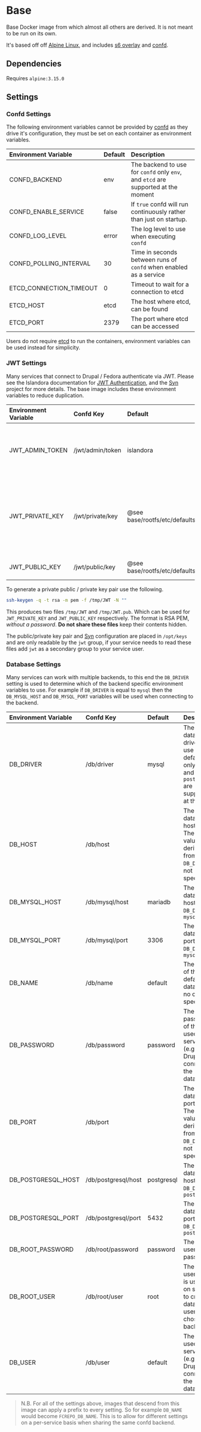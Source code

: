 # Base

Base Docker image from which almost all others are derived. It is not meant to
be run on its own.

It's based off off [Alpine Linux], and includes [s6 overlay] and [confd].

## Dependencies

Requires `alpine:3.15.0`

## Settings

### Confd Settings

The following environment variables cannot be provided by [confd] as they drive
it's configuration, they must be set on each container as environment variables.

| Environment Variable    | Default | Description                                                                       |
| :---------------------- | :------ | :-------------------------------------------------------------------------------- |
| CONFD_BACKEND           | env     | The backend to use for `confd` only `env`, and `etcd` are supported at the moment |
| CONFD_ENABLE_SERVICE    | false   | If `true` confd will run continuously rather than just on startup.                |
| CONFD_LOG_LEVEL         | error   | The log level to use when executing `confd`                                       |
| CONFD_POLLING_INTERVAL  | 30      | Time in seconds between runs of `confd` when enabled as a service                 |
| ETCD_CONNECTION_TIMEOUT | 0       | Timeout to wait for a connection to etcd                                          |
| ETCD_HOST               | etcd    | The host where etcd, can be found                                                 |
| ETCD_PORT               | 2379    | The port where etcd can be accessed                                               |

Users do not require [etcd] to run the containers, environment variables can be
used instead for simplicity.

### JWT Settings

Many services that connect to Drupal / Fedora authenticate via JWT. Please see
the Islandora documentation for [JWT Authentication], and the [Syn] project for
more details. The base image includes these environment variables to reduce
duplication.

| Environment Variable | Confd Key        | Default                                       | Description                                                                                                  |
| :------------------- | :--------------- | :-------------------------------------------- | :----------------------------------------------------------------------------------------------------------- |
| JWT_ADMIN_TOKEN      | /jwt/admin/token | islandora                                     | Used for [bearer authentication] (Only use with HTTPS or over private networks)                              |
| JWT_PRIVATE_KEY      | /jwt/private/key | @see base/rootfs/etc/defaults/JWT_PRIVATE_KEY | Private key for JWT authentication, RSA PEM Format is expected (should only be used in the Drupal container) |
| JWT_PUBLIC_KEY       | /jwt/public/key  | @see base/rootfs/etc/defaults/JWT_PUBLIC_KEY  | Public key for JWT authentication                                                                            |

To generate a private public / private key pair use the following.

```bash
ssh-keygen -q -t rsa -m pem -f /tmp/JWT -N ""
```

This produces two files `/tmp/JWT` and `/tmp/JWT.pub`. Which can be used for
`JWT_PRIVATE_KEY` and `JWT_PUBLIC_KEY` respectively. The format is RSA PEM,
*without a password*. **Do not share these files** keep their contents hidden.

The public/private key pair and [Syn] configuration are placed in `/opt/keys`
and are only readable by the `jwt` group, if your service needs to read these files
add `jwt` as a secondary group to your service user.

### Database Settings

Many services can work with multiple backends, to this end the `DB_DRIVER`
setting is used to determine which of the backend specific environment variables
to use. For example if `DB_DRIVER` is equal to `mysql` then the `DB_MYSQL_HOST`
and `DB_MYSQL_PORT` variables will be used when connecting to the backend.

| Environment Variable | Confd Key           | Default    | Description                                                                                     |
| :------------------- | :------------------ | :--------- | :---------------------------------------------------------------------------------------------- |
| DB_DRIVER            | /db/driver          | mysql      | The database driver to use by default, only `mysql` and `postgresql` are supported at this time |
| DB_HOST              | /db/host            |            | The database host to use. The default value is derived from `DB_DRIVER` if not specified        |
| DB_MYSQL_HOST        | /db/mysql/host      | mariadb    | The default database host if `DB_DRIVER` is `mysql`                                             |
| DB_MYSQL_PORT        | /db/mysql/port      | 3306       | The default database port if `DB_DRIVER` is `mysql`                                             |
| DB_NAME              | /db/name            | default    | The name of the default database if no other is specified                                       |
| DB_PASSWORD          | /db/password        | password   | The password of the user used by the service (e.g. Drupal) to connect to the database           |
| DB_PORT              | /db/port            |            | The database port to use. The default value is derived from `DB_DRIVER` if not specified        |
| DB_POSTGRESQL_HOST   | /db/postgresql/host | postgresql | The default database host if `DB_DRIVER` is `postgresql`                                        |
| DB_POSTGRESQL_PORT   | /db/postgresql/port | 5432       | The default database port if `DB_DRIVER` is `postgresql`                                        |
| DB_ROOT_PASSWORD     | /db/root/password   | password   | The root user password                                                                          |
| DB_ROOT_USER         | /db/root/user       | root       | The root user, which is used only on startup to create database / user in the chosen backend    |
| DB_USER              | /db/user            | default    | The user used by the service (e.g. Drupal) to connect to the database                           |

> N.B. For all of the settings above, images that descend from this image can
> apply a prefix to every setting. So for example `DB_NAME` would become
> `FCREPO_DB_NAME`. This is to allow for different settings on a per-service
> basis when sharing the same confd backend.

[Alpine Linux]: https://alpinelinux.org
[bearer authentication]: https://tools.ietf.org/html/rfc6750
[confd]: https://github.com/kelseyhightower/confd
[etcd]: https://github.com/etcd-io/etcd
[JWT Authentication]: https://islandora.github.io/documentation/technical-documentation/jwt/
[s6 overlay]: https://github.com/just-containers/s6-overlay
[Syn]: https://github.com/Islandora/Syn
